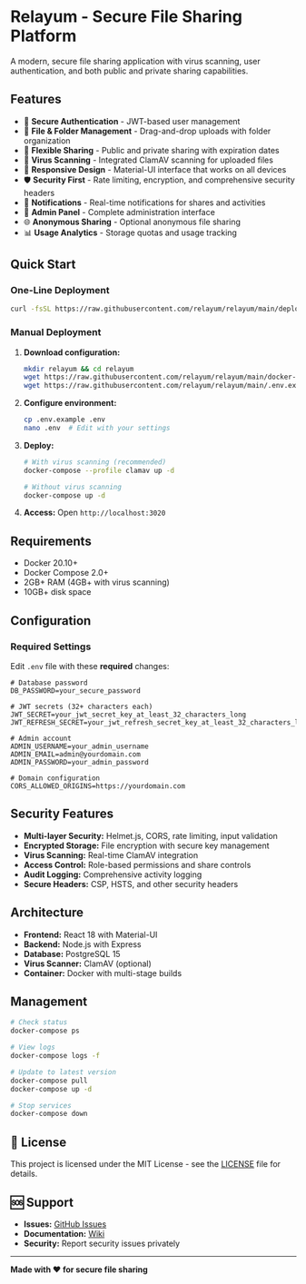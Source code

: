 # Relayum - Secure File Sharing Platform

A modern, secure file sharing application with virus scanning, user authentication, and both public and private sharing capabilities.

## Features

- 🔐 **Secure Authentication** - JWT-based user management
- 📁 **File & Folder Management** - Drag-and-drop uploads with folder organization
- 🔗 **Flexible Sharing** - Public and private sharing with expiration dates
- 🦠 **Virus Scanning** - Integrated ClamAV scanning for uploaded files
- 📱 **Responsive Design** - Material-UI interface that works on all devices
- 🛡️ **Security First** - Rate limiting, encryption, and comprehensive security headers
- 🔔 **Notifications** - Real-time notifications for shares and activities
- 👥 **Admin Panel** - Complete administration interface
- 🌐 **Anonymous Sharing** - Optional anonymous file sharing
- 📊 **Usage Analytics** - Storage quotas and usage tracking

## Quick Start

### One-Line Deployment

```bash
curl -fsSL https://raw.githubusercontent.com/relayum/relayum/main/deploy.sh | bash
```

### Manual Deployment

1. **Download configuration:**
   ```bash
   mkdir relayum && cd relayum
   wget https://raw.githubusercontent.com/relayum/relayum/main/docker-compose.yml
   wget https://raw.githubusercontent.com/relayum/relayum/main/.env.example
   ```

2. **Configure environment:**
   ```bash
   cp .env.example .env
   nano .env  # Edit with your settings
   ```

3. **Deploy:**
   ```bash
   # With virus scanning (recommended)
   docker-compose --profile clamav up -d
   
   # Without virus scanning
   docker-compose up -d
   ```

4. **Access:** Open `http://localhost:3020`

## Requirements

- Docker 20.10+
- Docker Compose 2.0+
- 2GB+ RAM (4GB+ with virus scanning)
- 10GB+ disk space

## Configuration

### Required Settings

Edit `.env` file with these **required** changes:

```env
# Database password
DB_PASSWORD=your_secure_password

# JWT secrets (32+ characters each)
JWT_SECRET=your_jwt_secret_key_at_least_32_characters_long
JWT_REFRESH_SECRET=your_jwt_refresh_secret_key_at_least_32_characters_long

# Admin account
ADMIN_USERNAME=your_admin_username
ADMIN_EMAIL=admin@yourdomain.com
ADMIN_PASSWORD=your_admin_password

# Domain configuration
CORS_ALLOWED_ORIGINS=https://yourdomain.com
```

## Security Features

- **Multi-layer Security:** Helmet.js, CORS, rate limiting, input validation
- **Encrypted Storage:** File encryption with secure key management
- **Virus Scanning:** Real-time ClamAV integration
- **Access Control:** Role-based permissions and share controls
- **Audit Logging:** Comprehensive activity logging
- **Secure Headers:** CSP, HSTS, and other security headers

## Architecture

- **Frontend:** React 18 with Material-UI
- **Backend:** Node.js with Express
- **Database:** PostgreSQL 15
- **Virus Scanner:** ClamAV (optional)
- **Container:** Docker with multi-stage builds

## Management

```bash
# Check status
docker-compose ps

# View logs
docker-compose logs -f

# Update to latest version
docker-compose pull
docker-compose up -d

# Stop services
docker-compose down
```


## 📄 License

This project is licensed under the MIT License - see the [LICENSE](LICENSE) file for details.

## 🆘 Support

- **Issues:** [GitHub Issues](https://github.com/relayum/relayum/issues)
- **Documentation:** [Wiki](https://github.com/relayum/relayum/wiki)
- **Security:** Report security issues privately

---

**Made with ❤️ for secure file sharing**